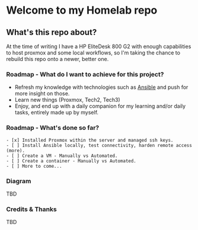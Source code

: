 # Welcome to my Homelab repo

## What's this repo about?

At the time of writing I have a  HP EliteDesk 800 G2 with enough capabilities to host proxmox and some local workflows, so I'm taking the chance to rebuild
this repo onto a newer, better one.

### Roadmap - What do I want to achieve for this project?

 * Refresh my knowledge with technologies such as [Ansible](https://github.com/Akirapearl/Ansible) and push for more insight on those.
 * Learn new things (Proxmox, Tech2, Tech3)
 * Enjoy, and end up with a daily companion for my learning and/or daily tasks, entirely made up by myself.

### Roadmap - What's done so far?

    - [x] Installed Proxmox within the server and managed ssh keys.
    - [ ] Install Ansible locally, test connectivity, harden remote access (more).
    - [ ] Create a VM - Manually vs Automated.
    - [ ] Create a container - Manually vs Automated.
    - [ ] More to come...

### Diagram 

TBD

### Credits & Thanks

TBD
